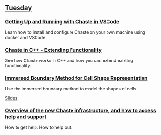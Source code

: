 ## [Tuesday](https://github.com/Chaste/chaste-workshop-materials-2023/tuesday)

### [Getting Up and Running with Chaste in VSCode](https://docs.google.com/presentation/d/1UqpN_9Jwfl-c1I9UpDGaIgm2GVSWffwk9rGkFhaq5_U/edit?usp=sharing)
Learn how to install and configure Chaste on your own machine using docker and VSCode.

### [Chaste in C++ - Extending Functionality](https://github.com/Chaste/IntroToChasteCpp)
See how Chaste works in C++ and how you can extend existing functionality.

### [Immersed Boundary Method for Cell Shape Representation]()
Use the immersed boundary method to model the shapes of cells.

[Slides](ChasteCellWorkshop_ImmersedBoundary.pdf)

### [Overview of the new Chaste infrastructure, and how to access help and support](ChasteCellWorkshop_Infrastructure.pdf)
How to get help.  How to help out.
